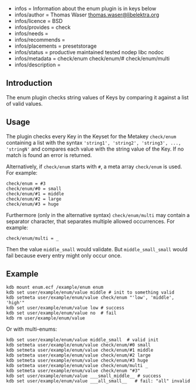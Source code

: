 - infos = Information about the enum plugin is in keys below
- infos/author = Thomas Waser <thomas.waser@libelektra.org>
- infos/licence = BSD
- infos/provides = check
- infos/needs =
- infos/recommends = 
- infos/placements = presetstorage
- infos/status = productive maintained tested nodep libc nodoc
- infos/metadata = check/enum check/enum/# check/enum/multi
- infos/description =

## Introduction ##

The enum plugin checks string values of Keys by comparing it against a list of valid values.

## Usage ##

The plugin checks every Key in the Keyset for the Metakey `check/enum` containing a list
with the syntax `'string1', 'string2', 'string3', ..., 'stringN'` and compares each 
value with the string value of the Key. If no match is found an error is returned.

Alternatively, if `check/enum` starts with `#`, a meta array `check/enum` is used.
For example:

```
check/enum = #3
check/enum/#0 = small
check/enum/#1 = middle
check/enum/#2 = large
check/enum/#3 = huge
```

Furthermore (only in the alternative syntax) `check/enum/multi` may contain a separator
character, that separates multiple allowed occurrences.
For example:

```
check/enum/multi = _
```

Then the value `middle_small` would validate.
But `middle_small_small` would fail because every entry might only occur once.


## Example ##

	kdb mount enum.ecf /example/enum enum
	kdb set user/example/enum/value middle # init to something valid
	kdb setmeta user/example/enum/value check/enum "'low', 'middle', 'high'"
	kdb set user/example/enum/value low # success
	kdb set user/example/enum/value no  # fail
	kdb rm user/example/enum/value


Or with multi-enums:

	kdb set user/example/enum/value middle_small  # valid init
	kdb setmeta user/example/enum/value check/enum/#0 small
	kdb setmeta user/example/enum/value check/enum/#1 middle
	kdb setmeta user/example/enum/value check/enum/#2 large
	kdb setmeta user/example/enum/value check/enum/#3 huge
	kdb setmeta user/example/enum/value check/enum/multi _
	kdb setmeta user/example/enum/value check/enum "#3"
	kdb set user/example/enum/value ___small_middle__ # success
	kdb set user/example/enum/value ___all_small__   # fail: "all" invalid

